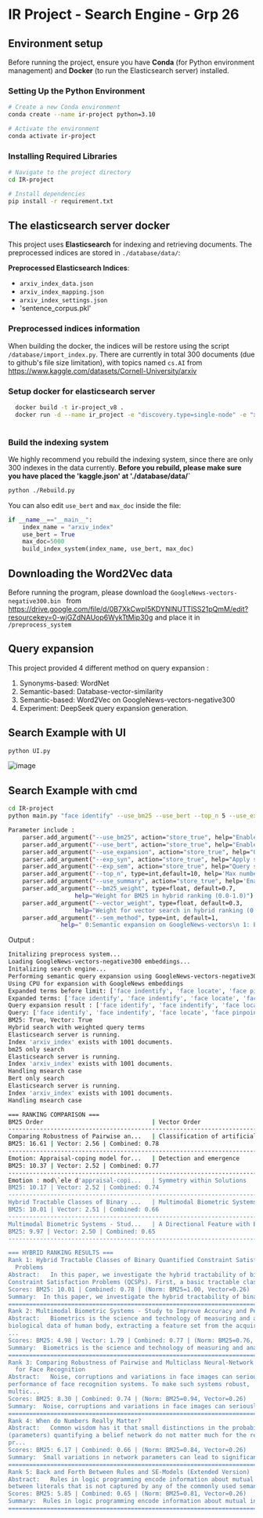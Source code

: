 # IR Project - Search Engine - Grp 26

## Environment setup
Before running the project, ensure you have **Conda** (for Python environment management) and **Docker** (to run the Elasticsearch server) installed.

### Setting Up the Python Environment
```bash
# Create a new Conda environment
conda create --name ir-project python=3.10

# Activate the environment
conda activate ir-project
```

### Installing Required Libraries
```bash
# Navigate to the project directory
cd IR-project

# Install dependencies
pip install -r requirement.txt
```

## The elasticsearch server docker
This project uses **Elasticsearch** for indexing and retrieving documents. The preprocessed indices are stored in `./database/data/`:

**Preprocessed Elasticsearch Indices**:
- `arxiv_index_data.json`
- `arxiv_index_mapping.json`
- `arxiv_index_settings.json`
- 'sentence_corpus.pkl'
  
### Preprocessed indices information
When building the docker, the indices will be restore using the script ` /database/import_index.py `. There are currently in total 300 documents (due to github's file size limitation), with topics named `cs.AI` from https://www.kaggle.com/datasets/Cornell-University/arxiv

### Setup docker for elasticsearch server
```bash
  docker build -t ir-project_v8 .
  docker run -d --name ir_project -e "discovery.type=single-node" -e "xpack.security.enabled=false" -p 9200:9200 ir-project_v8
  
```
### Build the indexing system
We highly recommend you rebuild the indexing system, since there are only 300 indexes in the data currently.
**Before you rebuild, please make sure you have placed the 'kaggle.json' at './database/data/`**
```bash
python ./Rebuild.py
```
You can also edit `use_bert` and `max_doc` inside the file:
```python
if __name__=="__main__":
    index_name = "arxiv_index"
    use_bert = True
    max_doc=5000
    build_index_system(index_name, use_bert, max_doc)
```
## Downloading the Word2Vec data
Before running the program, please download the  `GoogleNews-vectors-negative300.bin ` from https://drive.google.com/file/d/0B7XkCwpI5KDYNlNUTTlSS21pQmM/edit?resourcekey=0-wjGZdNAUop6WykTtMip30g and place it in  `/preprocess_system `

## Query expansion
This project provided 4 different method on query expansion :
1. Synonyms-based: WordNet
2. Semantic-based: Database-vector-similarity
3. Semantic-based: Word2Vec on GoogleNews-vectors-negative300
4. Experiment: DeepSeek query expansion generation.
   
## Search Example with UI
```bash
python UI.py
```
![image](https://github.com/user-attachments/assets/379a91c6-c0d8-4aa7-bd4a-e3e43186f2f3)



## Search Example with cmd
```bash
cd IR-project
python main.py "face identify" --use_bm25 --use_bert --top_n 5 --use_expansion --exp_sem

Parameter include :
    parser.add_argument("--use_bm25", action="store_true", help="Enable BM25-based search")
    parser.add_argument("--use_bert", action="store_true", help="Enable BERT-based semantic search")
    parser.add_argument("--use_expansion", action="store_true", help="Query expansion")
    parser.add_argument("--exp_syn", action="store_true", help="Apply synoyms expansion")
    parser.add_argument("--exp_sem", action="store_true", help="Query semantic expansion")
    parser.add_argument("--top_n", type=int,default=10, help='Max number of documents return')
    parser.add_argument("--use_summary", action="store_true", help='Enable BART summarization')
    parser.add_argument("--bm25_weight", type=float, default=0.7, 
                   help="Weight for BM25 in hybrid ranking (0.0-1.0)")
    parser.add_argument("--vector_weight", type=float, default=0.3,
                   help="Weight for vector search in hybrid ranking (0.0-1.0)")
    parser.add_argument("--sem_method", type=int, default=1,
               help=" 0:Semantic expansion on GoogleNews-vectors\n 1: Expansion using GenAI")
```
Output :
```bash
Initalizing preprocess system...
Loading GoogleNews-vectors-negative300 embeddings...
Initalizing search engine...
Performing semantic query expansion using GoogleNews-vectors-negative300 on GPU
Using CPU for expansion with GoogleNews embeddings
Expanded terms before limit: ['face indentify', 'face locate', 'face pinpoint', 'face uncover', 'face indentified', 'face define', 'face detect', 'face classify', 'face analyze']
Expanded terms: ['face identify', 'face indentify', 'face locate', 'face pinpoint']
Query expansion result : ['face identify', 'face indentify', 'face locate', 'face pinpoint']
Query: ['face identify', 'face indentify', 'face locate', 'face pinpoint']
BM25: True, Vector: True
Hybrid search with weighted query terms
Elasticsearch server is running.
Index 'arxiv_index' exists with 1001 documents.
bm25 only search
Elasticsearch server is running.
Index 'arxiv_index' exists with 1001 documents.
Handling msearch case
Bert only search
Elasticsearch server is running.
Index 'arxiv_index' exists with 1001 documents.
Handling msearch case

=== RANKING COMPARISON ===
BM25 Order                               | Vector Order                             | Hybrid Order                            
------------------------------------------------------------------------------------------------------------------------
Comparing Robustness of Pairwise an...   | Classification of artificial intell...   | Hybrid Tractable Classes of Binary ...   
BM25: 16.61 | Vector: 2.56 | Combined: 0.78
------------------------------------------------------------------------------------------------------------------------
Emotion: Appraisal-coping model for...   | Detection and emergence                  | Multimodal Biometric Systems - Stud...   
BM25: 10.37 | Vector: 2.52 | Combined: 0.77
------------------------------------------------------------------------------------------------------------------------
Emotion : mod\`ele d'appraisal-copi...   | Symmetry within Solutions                | Comparing Robustness of Pairwise an...   
BM25: 10.17 | Vector: 2.52 | Combined: 0.74
------------------------------------------------------------------------------------------------------------------------
Hybrid Tractable Classes of Binary ...   | Multimodal Biometric Systems - Stud...   | When do Numbers Really Matter?           
BM25: 10.01 | Vector: 2.51 | Combined: 0.66
------------------------------------------------------------------------------------------------------------------------
Multimodal Biometric Systems - Stud...   | A Directional Feature with Energy b...   | Back and Forth Between Rules and SE...   
BM25: 9.97 | Vector: 2.50 | Combined: 0.65
------------------------------------------------------------------------------------------------------------------------

=== HYBRID RANKING RESULTS ===
Rank 1: Hybrid Tractable Classes of Binary Quantified Constraint Satisfaction
  Problems
Abstract:   In this paper, we investigate the hybrid tractability of binary Quantified
Constraint Satisfaction Problems (QCSPs). First, a basic tractable class ...
Scores: BM25: 10.01 | Combined: 0.78 | (Norm: BM25=1.00, Vector=0.26)
Summary:  In this paper, we investigate the hybrid tractability of binary Quantified-Constraint Satisfaction Problems (QCSPs) First, a basic tractable class of binary QCSPs is identified by using the broken-triangle property . Second, we break this restriction to allow that thatexistentially quantified variables can be shifted within or out of their blocks . Finally, we identify a more generalized tractable Class: the min-of-max extendable class .
================================================================================
Rank 2: Multimodal Biometric Systems - Study to Improve Accuracy and Performance
Abstract:   Biometrics is the science and technology of measuring and analyzing
biological data of human body, extracting a feature set from the acquired data,
...
Scores: BM25: 4.98 | Vector: 1.79 | Combined: 0.77 | (Norm: BM25=0.76, Vector=0.81)
Summary:  Biometrics is the science and technology of measuring and analyzing the data of human body . Multimodal biometric systems perform better than unimodal systems and are popular even more complex also .
================================================================================
Rank 3: Comparing Robustness of Pairwise and Multiclass Neural-Network Systems
  for Face Recognition
Abstract:   Noise, corruptions and variations in face images can seriously hurt the
performance of face recognition systems. To make such systems robust,
multic...
Scores: BM25: 8.30 | Combined: 0.74 | (Norm: BM25=0.94, Vector=0.26)
Summary:  Noise, corruptions and variations in face images can seriously hurt the performance of face recognition systems . Multiclass neuralnetwork classifiers capable of learning from noisy data have been suggested . However on large face data sets such systems cannot provide the robustness at a high level .
================================================================================
Rank 4: When do Numbers Really Matter?
Abstract:   Common wisdom has it that small distinctions in the probabilities
(parameters) quantifying a belief network do not matter much for the results of
pr...
Scores: BM25: 6.17 | Combined: 0.66 | (Norm: BM25=0.84, Vector=0.26)
Summary:  Small variations in network parameters can lead to significant changes in computations, authors say . Authors: Small differences in probabilities do not matter much for probabilistic queries . They say their analytic results pinpoint some interesting situations under whichparameter changes do or not matter .
================================================================================
Rank 5: Back and Forth Between Rules and SE-Models (Extended Version)
Abstract:   Rules in logic programming encode information about mutual interdependencies
between literals that is not captured by any of the commonly used seman...
Scores: BM25: 5.85 | Combined: 0.65 | (Norm: BM25=0.81, Vector=0.26)
Summary:  Rules in logic programming encode information about mutual interdependencies that is not captured by any of the commonly used semantics . This information becomes essential as soon as a program needs to be modified or further manipulated . We argue that a program should not be viewed solely as the set of settings of its models .
================================================================================

```